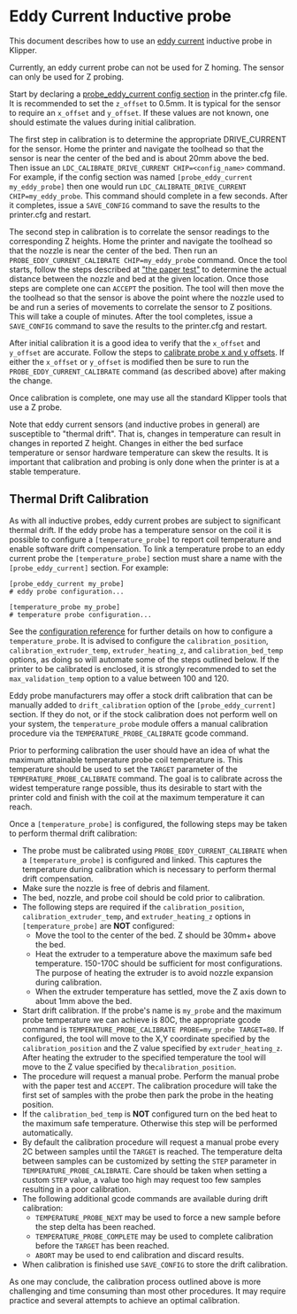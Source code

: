 # Eddy Current Inductive probe

This document describes how to use an
[eddy current](https://en.wikipedia.org/wiki/Eddy_current) inductive
probe in Klipper.

Currently, an eddy current probe can not be used for Z homing. The
sensor can only be used for Z probing.

Start by declaring a
[probe_eddy_current config section](Config_Reference.md#probe_eddy_current)
in the printer.cfg file. It is recommended to set the `z_offset` to
0.5mm. It is typical for the sensor to require an `x_offset` and
`y_offset`. If these values are not known, one should estimate the
values during initial calibration.

The first step in calibration is to determine the appropriate
DRIVE_CURRENT for the sensor. Home the printer and navigate the
toolhead so that the sensor is near the center of the bed and is about
20mm above the bed. Then issue an `LDC_CALIBRATE_DRIVE_CURRENT
CHIP=<config_name>` command. For example, if the config section was
named `[probe_eddy_current my_eddy_probe]` then one would run
`LDC_CALIBRATE_DRIVE_CURRENT CHIP=my_eddy_probe`. This command should
complete in a few seconds.  After it completes, issue a `SAVE_CONFIG`
command to save the results to the printer.cfg and restart.

The second step in calibration is to correlate the sensor readings to
the corresponding Z heights. Home the printer and navigate the
toolhead so that the nozzle is near the center of the bed. Then run an
`PROBE_EDDY_CURRENT_CALIBRATE CHIP=my_eddy_probe` command. Once the
tool starts, follow the steps described at
["the paper test"](Bed_Level.md#the-paper-test) to determine the
actual distance between the nozzle and bed at the given location. Once
those steps are complete one can `ACCEPT` the position. The tool will
then move the the toolhead so that the sensor is above the point where
the nozzle used to be and run a series of movements to correlate the
sensor to Z positions. This will take a couple of minutes. After the
tool completes, issue a `SAVE_CONFIG` command to save the results to
the printer.cfg and restart.

After initial calibration it is a good idea to verify that the
`x_offset` and `y_offset` are accurate. Follow the steps to
[calibrate probe x and y offsets](Probe_Calibrate.md#calibrating-probe-x-and-y-offsets).
If either the `x_offset` or `y_offset` is modified then be sure to run
the `PROBE_EDDY_CURRENT_CALIBRATE` command (as described above) after
making the change.

Once calibration is complete, one may use all the standard Klipper
tools that use a Z probe.

Note that eddy current sensors (and inductive probes in general) are
susceptible to "thermal drift". That is, changes in temperature can
result in changes in reported Z height. Changes in either the bed
surface temperature or sensor hardware temperature can skew the
results. It is important that calibration and probing is only done
when the printer is at a stable temperature.

## Thermal Drift Calibration

As with all inductive probes, eddy current probes are subject to
significant thermal drift.  If the eddy probe has a temperature
sensor on the coil it is possible to configure a `[temperature_probe]`
to report coil temperature and enable software drift compensation. To
link a temperature probe to an eddy current probe the
`[temperature_probe]` section must share a name with the
`[probe_eddy_current]` section.  For example:

```
[probe_eddy_current my_probe]
# eddy probe configuration...

[temperature_probe my_probe]
# temperature probe configuration...
```

See the [configuration reference](Config_Reference.md#temperature_probe)
for further details on how to configure a `temperature_probe`.  It is
advised to configure the `calibration_position`,
`calibration_extruder_temp`, `extruder_heating_z`, and
`calibration_bed_temp` options, as doing so will automate some of the
steps outlined below.  If the printer to be calibrated is enclosed, it
is strongly recommended to set the `max_validation_temp` option to a value
between 100 and 120.

Eddy probe manufacturers may offer a stock drift calibration that can be
manually added to `drift_calibration` option of the `[probe_eddy_current]`
section. If they do not, or if the stock calibration does not perform well on
your system, the `temperature_probe` module offers a manual calibration
procedure via the `TEMPERATURE_PROBE_CALIBRATE` gcode command.

Prior to performing calibration the user should have an idea of what the
maximum attainable temperature probe coil temperature is.  This temperature
should be used to set the `TARGET` parameter of the
`TEMPERATURE_PROBE_CALIBRATE` command.  The goal is to calibrate across the
widest temperature range possible, thus its desirable to start with the printer
cold and finish with the coil at the maximum temperature it can reach.

Once a `[temperature_probe]` is configured, the following steps may be taken
to perform thermal drift calibration:

- The probe must be calibrated using `PROBE_EDDY_CURRENT_CALIBRATE`
  when a `[temperature_probe]` is configured and linked.  This captures
  the temperature during calibration which is necessary to perform
  thermal drift compensation.
- Make sure the nozzle is free of debris and filament.
- The bed, nozzle, and probe coil should be cold prior to calibration.
- The following steps are required if the `calibration_position`,
  `calibration_extruder_temp`, and `extruder_heating_z` options in
  `[temperature_probe]` are **NOT** configured:
  - Move the tool to the center of the bed.  Z should be 30mm+ above the bed.
  - Heat the extruder to a temperature above the maximum safe bed temperature.
    150-170C should be sufficient for most configurations.  The purpose of
    heating the extruder is to avoid nozzle expansion during calibration.
  - When the extruder temperature has settled, move the Z axis down to about 1mm
    above the bed.
- Start drift calibration.  If the probe's name is `my_probe` and the maximum
  probe temperature we can achieve is 80C, the appropriate gcode command is
  `TEMPERATURE_PROBE_CALIBRATE PROBE=my_probe TARGET=80`.  If configured, the
  tool will move to the X,Y coordinate specified by the `calibration_position`
  and the Z value specified by `extruder_heating_z`.  After heating the extruder
  to the specified temperature the tool will move to the Z value specified
  by the`calibration_position`.
- The procedure will request a manual probe.  Perform the manual probe with
  the paper test and `ACCEPT`.  The calibration procedure will take the first
  set of samples with the probe then park the probe in the heating position.
- If the `calibration_bed_temp` is **NOT** configured turn on the bed heat
  to the maximum safe temperature.  Otherwise this step will be performed
  automatically.
- By default the calibration procedure will request a manual probe every
  2C between samples until the `TARGET` is reached.  The temperature delta
  between samples can be customized by setting the `STEP` parameter in
  `TEMPERATURE_PROBE_CALIBRATE`.  Care should be taken when setting a custom
  `STEP` value, a value too high may request too few samples resulting in
  a poor calibration.
- The following additional gcode commands are available during drift
  calibration:
  - `TEMPERATURE_PROBE_NEXT` may be used to force a new sample before the step
    delta has been reached.
  - `TEMPERATURE_PROBE_COMPLETE` may be used to complete calibration before the
    `TARGET` has been reached.
  - `ABORT` may be used to end calibration and discard results.
- When calibration is finished use `SAVE_CONFIG` to store the drift
  calibration.

As one may conclude, the calibration process outlined above is more challenging
and time consuming than most other procedures.  It may require practice and several attempts to achieve an optimal calibration.
